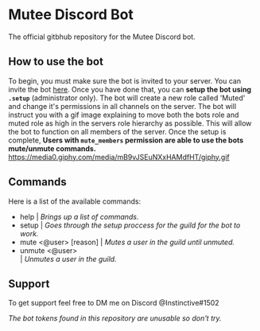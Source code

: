 # Mutee Discord Bot
 The official gitbhub repository for the Mutee Discord bot.

## How to use the bot
To begin, you must make sure the bot is invited to your server. You can invite the bot [here](https://discord.com/api/oauth2/authorize?client_id=732011296286965821&permissions=406973456&scope=bot). Once you have done that, you can **setup the bot using `.setup`** (administrator only). The bot will create a new role called 'Muted' and change it's permissions in all channels on the server. The bot will instruct you with a gif image explaining to move both the bots role and muted role as high in the servers role hierarchy as possible. This will allow the bot to function on all members of the server. Once the setup is complete, **Users with `mute_members` permission are able to use the bots mute/unmute commands.**
https://media0.giphy.com/media/mB9vJSEuNXxHAMdfHT/giphy.gif

## Commands
 Here is a list of the available commands:
 - help
| _Brings up a list of commands._
 - setup
| _Goes through the setup proccess for the guild for the bot to work._
 - mute <@user> [reason]
| _Mutes a user in the guild until unmuted._
 - unmute <@user>	
| _Unmutes a user in the guild._

## Support
To get support feel free to DM me on Discord @Instinctive#1502

_The bot tokens found in this repository are unusable so don't try._
